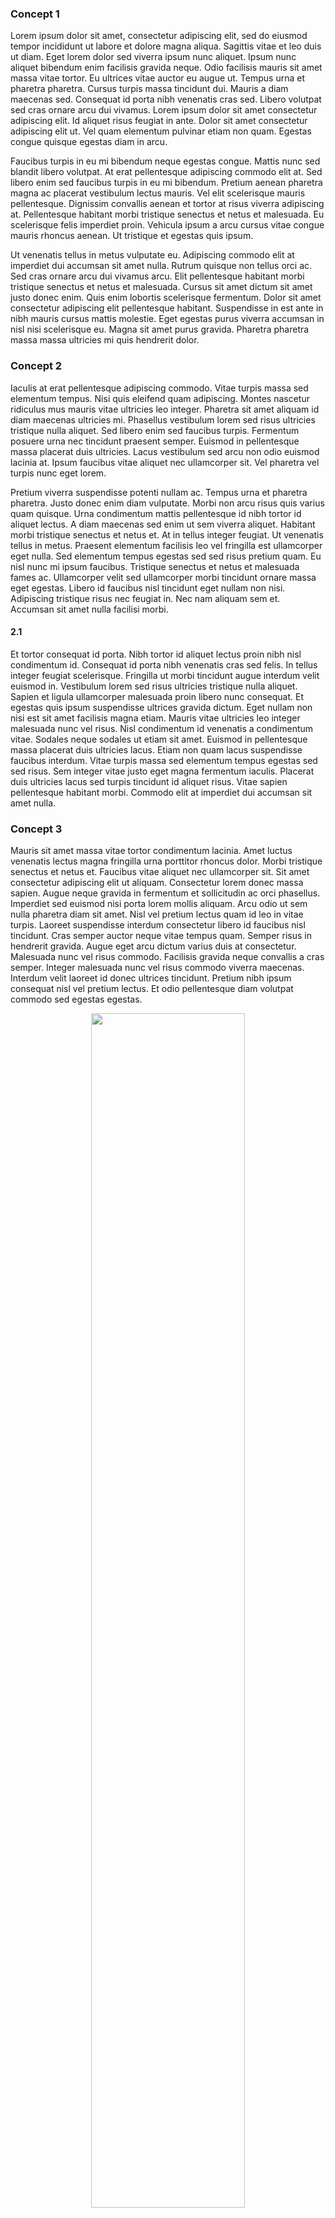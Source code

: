 ### Concept 1
Lorem ipsum dolor sit amet, consectetur adipiscing elit, sed do eiusmod tempor incididunt ut labore et dolore magna aliqua. Sagittis vitae et leo duis ut diam. Eget lorem dolor sed viverra ipsum nunc aliquet. Ipsum nunc aliquet bibendum enim facilisis gravida neque. Odio facilisis mauris sit amet massa vitae tortor. Eu ultrices vitae auctor eu augue ut. Tempus urna et pharetra pharetra. Cursus turpis massa tincidunt dui. Mauris a diam maecenas sed. Consequat id porta nibh venenatis cras sed. Libero volutpat sed cras ornare arcu dui vivamus. Lorem ipsum dolor sit amet consectetur adipiscing elit. Id aliquet risus feugiat in ante. Dolor sit amet consectetur adipiscing elit ut. Vel quam elementum pulvinar etiam non quam. Egestas congue quisque egestas diam in arcu.

Faucibus turpis in eu mi bibendum neque egestas congue. Mattis nunc sed blandit libero volutpat. At erat pellentesque adipiscing commodo elit at. Sed libero enim sed faucibus turpis in eu mi bibendum. Pretium aenean pharetra magna ac placerat vestibulum lectus mauris. Vel elit scelerisque mauris pellentesque. Dignissim convallis aenean et tortor at risus viverra adipiscing at. Pellentesque habitant morbi tristique senectus et netus et malesuada. Eu scelerisque felis imperdiet proin. Vehicula ipsum a arcu cursus vitae congue mauris rhoncus aenean. Ut tristique et egestas quis ipsum.

Ut venenatis tellus in metus vulputate eu. Adipiscing commodo elit at imperdiet dui accumsan sit amet nulla. Rutrum quisque non tellus orci ac. Sed cras ornare arcu dui vivamus arcu. Elit pellentesque habitant morbi tristique senectus et netus et malesuada. Cursus sit amet dictum sit amet justo donec enim. Quis enim lobortis scelerisque fermentum. Dolor sit amet consectetur adipiscing elit pellentesque habitant. Suspendisse in est ante in nibh mauris cursus mattis molestie. Eget egestas purus viverra accumsan in nisl nisi scelerisque eu. Magna sit amet purus gravida. Pharetra pharetra massa massa ultricies mi quis hendrerit dolor.

### Concept 2
Iaculis at erat pellentesque adipiscing commodo. Vitae turpis massa sed elementum tempus. Nisi quis eleifend quam adipiscing. Montes nascetur ridiculus mus mauris vitae ultricies leo integer. Pharetra sit amet aliquam id diam maecenas ultricies mi. Phasellus vestibulum lorem sed risus ultricies tristique nulla aliquet. Sed libero enim sed faucibus turpis. Fermentum posuere urna nec tincidunt praesent semper. Euismod in pellentesque massa placerat duis ultricies. Lacus vestibulum sed arcu non odio euismod lacinia at. Ipsum faucibus vitae aliquet nec ullamcorper sit. Vel pharetra vel turpis nunc eget lorem.

Pretium viverra suspendisse potenti nullam ac. Tempus urna et pharetra pharetra. Justo donec enim diam vulputate. Morbi non arcu risus quis varius quam quisque. Urna condimentum mattis pellentesque id nibh tortor id aliquet lectus. A diam maecenas sed enim ut sem viverra aliquet. Habitant morbi tristique senectus et netus et. At in tellus integer feugiat. Ut venenatis tellus in metus. Praesent elementum facilisis leo vel fringilla est ullamcorper eget nulla. Sed elementum tempus egestas sed sed risus pretium quam. Eu nisl nunc mi ipsum faucibus. Tristique senectus et netus et malesuada fames ac. Ullamcorper velit sed ullamcorper morbi tincidunt ornare massa eget egestas. Libero id faucibus nisl tincidunt eget nullam non nisi. Adipiscing tristique risus nec feugiat in. Nec nam aliquam sem et. Accumsan sit amet nulla facilisi morbi.

#### 2.1
Et tortor consequat id porta. Nibh tortor id aliquet lectus proin nibh nisl condimentum id. Consequat id porta nibh venenatis cras sed felis. In tellus integer feugiat scelerisque. Fringilla ut morbi tincidunt augue interdum velit euismod in. Vestibulum lorem sed risus ultricies tristique nulla aliquet. Sapien et ligula ullamcorper malesuada proin libero nunc consequat. Et egestas quis ipsum suspendisse ultrices gravida dictum. Eget nullam non nisi est sit amet facilisis magna etiam. Mauris vitae ultricies leo integer malesuada nunc vel risus. Nisl condimentum id venenatis a condimentum vitae. Sodales neque sodales ut etiam sit amet. Euismod in pellentesque massa placerat duis ultricies lacus. Etiam non quam lacus suspendisse faucibus interdum. Vitae turpis massa sed elementum tempus egestas sed sed risus. Sem integer vitae justo eget magna fermentum iaculis. Placerat duis ultricies lacus sed turpis tincidunt id aliquet risus. Vitae sapien pellentesque habitant morbi. Commodo elit at imperdiet dui accumsan sit amet nulla.

### Concept 3
Mauris sit amet massa vitae tortor condimentum lacinia. Amet luctus venenatis lectus magna fringilla urna porttitor rhoncus dolor. Morbi tristique senectus et netus et. Faucibus vitae aliquet nec ullamcorper sit. Sit amet consectetur adipiscing elit ut aliquam. Consectetur lorem donec massa sapien. Augue neque gravida in fermentum et sollicitudin ac orci phasellus. Imperdiet sed euismod nisi porta lorem mollis aliquam. Arcu odio ut sem nulla pharetra diam sit amet. Nisl vel pretium lectus quam id leo in vitae turpis. Laoreet suspendisse interdum consectetur libero id faucibus nisl tincidunt. Cras semper auctor neque vitae tempus quam. Semper risus in hendrerit gravida. Augue eget arcu dictum varius duis at consectetur. Malesuada nunc vel risus commodo. Facilisis gravida neque convallis a cras semper. Integer malesuada nunc vel risus commodo viverra maecenas. Interdum velit laoreet id donec ultrices tincidunt. Pretium nibh ipsum consequat nisl vel pretium lectus. Et odio pellentesque diam volutpat commodo sed egestas egestas.

<p align="center">
<img src="img/placeholder.png" width=70%>
</p>


Varius sit amet mattis vulputate enim nulla aliquet porttitor. In tellus integer feugiat scelerisque varius morbi enim nunc faucibus. Egestas quis ipsum suspendisse ultrices. Phasellus egestas tellus rutrum tellus pellentesque eu tincidunt tortor. Urna nunc id cursus metus aliquam eleifend mi. Neque vitae tempus quam pellentesque nec nam aliquam sem et. Quam nulla porttitor massa id neque aliquam vestibulum. Volutpat commodo sed egestas egestas fringilla phasellus faucibus scelerisque. Sed libero enim sed faucibus. Vel fringilla est ullamcorper eget. Sit amet dictum sit amet justo donec enim diam vulputate. Tincidunt eget nullam non nisi est sit amet facilisis magna.

#### Concept 3.1
Senectus et netus et malesuada. Urna cursus eget nunc scelerisque viverra mauris. Arcu vitae elementum curabitur vitae nunc sed velit dignissim sodales. Convallis a cras semper auctor neque vitae tempus. Viverra justo nec ultrices dui sapien eget mi. Pellentesque adipiscing commodo elit at imperdiet dui accumsan. Etiam sit amet nisl purus in. Integer vitae justo eget magna. Nulla facilisi morbi tempus iaculis urna id. Ut morbi tincidunt augue interdum. Lacus viverra vitae congue eu consequat ac felis donec.

#### Concept 3.2
Tortor vitae purus faucibus ornare. Leo in vitae turpis massa sed elementum tempus. Ut morbi tincidunt augue interdum velit euismod. Fusce ut placerat orci nulla pellentesque. Consectetur a erat nam at lectus. Risus sed vulputate odio ut enim blandit volutpat maecenas volutpat. Cursus turpis massa tincidunt dui ut ornare lectus sit. In hac habitasse platea dictumst. Nisl nisi scelerisque eu ultrices vitae. Habitasse platea dictumst quisque sagittis purus sit amet. Consectetur lorem donec massa sapien. Porttitor massa id neque aliquam.

Mauris augue neque gravida in fermentum. Enim blandit volutpat maecenas volutpat. Consectetur adipiscing elit ut aliquam purus sit amet luctus. At imperdiet dui accumsan sit amet nulla facilisi morbi. Gravida quis blandit turpis cursus in hac habitasse platea dictumst. Eleifend donec pretium vulputate sapien. Eu nisl nunc mi ipsum faucibus vitae. Morbi non arcu risus quis varius. Enim nulla aliquet porttitor lacus luctus accumsan. Neque vitae tempus quam pellentesque nec. Ipsum dolor sit amet consectetur adipiscing elit ut aliquam. Quis vel eros donec ac odio. Donec et odio pellentesque diam volutpat commodo sed.

### Data loading
#### Uploading your data
Data should be rectangular, wide data and can be a .csv, .txt, .xlsx, .dta, or .spss file. If you are uploading a .txt file then the delimiter will also need to be specified (usually this is a tab or comma). If your data does not include a header row then uncheck the 'Data ocntains a header row' checkmark and you will be able to rename your columns on the 'Select data' page.

#### Variable roles
Each column of your dataset must be matched to one of four roles: Covariate, Treatment, Response, or Exclude. These roles are auto-populated based on the column name and column values. You can change the roles by dragging-and-dropping the column names to each respective bucket. Treatment and Response should contain only one column respectively. Please exclude any ID columns or other irrelevant columns from your dataset.

#### Size limitations
Upload files are limited to 10mb.

### Concept 4
Et egestas quis ipsum suspendisse ultrices gravida. Non nisi est sit amet facilisis magna etiam tempor. Tellus in metus vulputate eu scelerisque felis imperdiet proin fermentum. Amet consectetur adipiscing elit pellentesque habitant morbi. Nec feugiat in fermentum posuere. Tincidunt tortor aliquam nulla facilisi cras. Aliquam id diam maecenas ultricies mi eget mauris. Massa massa ultricies mi quis hendrerit dolor. In tellus integer feugiat scelerisque varius morbi. Lacinia at quis risus sed vulputate odio ut enim blandit. Convallis tellus id interdum velit laoreet id donec ultrices.

In cursus turpis massa tincidunt dui ut ornare lectus sit. Arcu cursus vitae congue mauris rhoncus aenean vel elit. Id aliquet lectus proin nibh nisl. Vitae tempus quam pellentesque nec nam aliquam sem. Quis viverra nibh cras pulvinar mattis nunc sed. Iaculis eu non diam phasellus vestibulum lorem sed. Elit duis tristique sollicitudin nibh sit. Nisl suscipit adipiscing bibendum est ultricies integer. Neque laoreet suspendisse interdum consectetur. Adipiscing diam donec adipiscing tristique risus nec feugiat in fermentum. Sit amet dictum sit amet justo. Fringilla est ullamcorper eget nulla. Magna sit amet purus gravida. Blandit aliquam etiam erat velit scelerisque in dictum non consectetur. Consequat mauris nunc congue nisi vitae suscipit tellus mauris. Sem fringilla ut morbi tincidunt augue interdum velit. Ut sem viverra aliquet eget sit.

Purus sit amet volutpat consequat. Ut sem nulla pharetra diam sit amet. Commodo elit at imperdiet dui accumsan sit amet nulla. Nunc sed blandit libero volutpat sed cras ornare arcu dui. Facilisis magna etiam tempor orci. Platea dictumst quisque sagittis purus sit. Nulla facilisi etiam dignissim diam quis enim lobortis scelerisque. Tristique nulla aliquet enim tortor at auctor. Feugiat pretium nibh ipsum consequat. Sollicitudin aliquam ultrices sagittis orci a scelerisque purus semper. Fermentum dui faucibus in ornare quam viverra orci sagittis eu. Maecenas accumsan lacus vel facilisis volutpat est velit. Mauris cursus mattis molestie a. Volutpat consequat mauris nunc congue nisi vitae suscipit tellus mauris.

Blandit libero volutpat sed cras ornare arcu. Felis bibendum ut tristique et egestas quis. Turpis tincidunt id aliquet risus feugiat in ante. Urna nec tincidunt praesent semper feugiat nibh. Imperdiet proin fermentum leo vel orci. Faucibus nisl tincidunt eget nullam non nisi. Semper viverra nam libero justo. Feugiat in ante metus dictum at tempor commodo ullamcorper. Sed risus ultricies tristique nulla aliquet. Sed risus pretium quam vulputate. Lectus nulla at volutpat diam ut. Amet volutpat consequat mauris nunc congue nisi vitae suscipit. Risus nec feugiat in fermentum posuere urna. Diam maecenas sed enim ut sem viverra aliquet. Purus in massa tempor nec feugiat nisl pretium.
